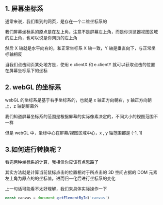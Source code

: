 ## 1. 屏幕坐标系

通常来说，我们看到的网页，是存在一个二维坐标系的

我们屏幕坐标系的原点是在左上角，注意不是屏幕左上角，而是你浏览器视图区域的左上角，也可以说是你网页的左上角

然后 X 轴就是水平向右的，和正常坐标系 X 轴一致，Y 轴是垂直向下，与正常坐标轴相反

当我们点击网页某处地方是，使用 e.clientX 和 e.clientY 就可以获取点击的位置在屏幕坐标系下的坐标

## 2. webGL 的坐标系


webGL 的坐标系是基于右手坐标系的，也就是 x 轴正方向朝右，y 轴正方向朝上，z 轴朝屏幕外


我们知道屏幕坐标系的范围是根据屏幕的实际像素决定的，不同大小的视图范围不一样


但是 webGL 中，坐标中心在屏幕/视图区域中心，x , y 轴范围都是 (-1, 1)




## 3.如何进行转换呢？

看完两种坐标系的计算，我相信你应该有点思路了

其实方法就是计算当前鼠标点击的位置相对于所点击的 3D 空间占据的 DOM 元素左上角为原点的的坐标值，进而归一化后进行坐标系的变化

上一句话可能看不太好理解，我们来具体实际操作一下

```javascript
const canvas = document.getElementById('canvas')


```
